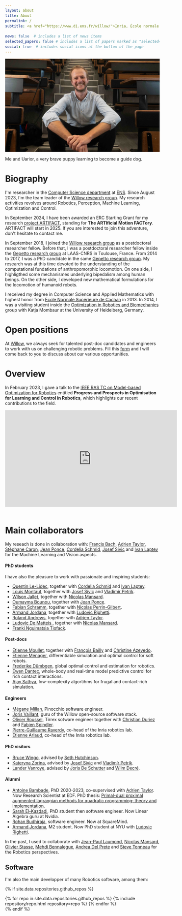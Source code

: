 ```yaml
---
layout: about
title: About
permalink: /
subtitle: <a href="https://www.di.ens.fr/willow/">Inria, École normale supérieure, Paris, France</a>.

news: false  # includes a list of news items
selected_papers: false # includes a list of papers marked as "selected={true}"
social: true  # includes social icons at the bottom of the page
---
```


<p align="center">
  <img src="../assets/img/juju_uaua.jpg" width="700" alt="Me and UaUa" align="center" data-zoomable/>
<div class="caption">
  Me and Uarior, a very brave puppy learning to become a guide dog.
</div>
</p>

# Biography

I'm researcher in the [Computer Science department](https://www.di.ens.fr) at [ENS](https://www.ens.fr).
Since August 2023, I'm the team leader of the [Willow research group](https://www.di.ens.fr/willow/).
My research activities revolves around Robotics, Perception, Machine Learning, Optimization and Control.

In September 2024, I have been awarded an ERC Starting Grant for my research [project ARTIFACT](https://www.inria.fr/en/autonomous-robots-erc-grants), standing for **The ARTIficial Motion FACTory**. 
ARTIFACT will start in 2025. If you are interested to join this adventure, don't hesitate to contact me.

In September 2018, I joined the [Willow research group](https://www.di.ens.fr/willow/) as a postdoctoral researcher fellow.
Before that, I was a postdoctoral researcher fellow inside the [Gepetto research group](http://projects.laas.fr/gepetto/index.php) at LAAS-CNRS in Toulouse, France.
From 2014 to 2017, I was a PhD candidate in the same [Gepetto research group](http://projects.laas.fr/gepetto/index.php). 
My research was at this time devoted to the understanding of the computational fundations of anthropomorphic locomotion. On one side, I highligthed some mechanismes underlying bipedalism among human beings. On the other side, I developed new mathematical formulations for the locomotion of humanoid robots.

I received my degree in Computer Science and Applied Mathematics with highest honor from [Ecole Normale Supérieure de Cachan](http://www.ens-cachan.fr/version-anglaise/) in 2013. In 2014, I was a visiting student inside the [Optimization in Robotics and Biomechanics](http://orb.iwr.uni-heidelberg.de) group with Katja Mombaur at the University of Heidelberg, Germany. 

# Open positions

At [Willow](https://www.di.ens.fr/willow/), we always seek for talented post-doc candidates and engineers to work with us on challenging robotic problems.
Fill this [form](https://forms.gle/psFnCibYby3kw6nA8) and I will come back to you to discuss about our various opportunities.

# Overview

In February 2023, I gave a talk to the [IEEE RAS TC on Model-based Optimization for Robotics](https://www.tcoptrob.org/) entitled **Progress and Prospects in Optimisation for Learning and Control in Robotics**, which highlights our recent contributions to the field.

<center><iframe width="560" height="315" src="https://www.youtube-nocookie.com/embed/tG64oj5GrsE?start=57" title="YouTube video player" frameborder="0" allow="accelerometer; autoplay; clipboard-write; encrypted-media; gyroscope; picture-in-picture; web-share" allowfullscreen></iframe></center>
<br>

# Main collaborators

My reseach is done in collaboration with:
[Francis Bach](https://www.di.ens.fr/~fbach/), [Adrien Taylor](https://adrientaylor.github.io/), [Stéphane Caron](https://scaron.info/), [Jean Ponce](https://www.di.ens.fr/~ponce/), [Cordelia Schmid](https://thoth.inrialpes.fr/~schmid/), [Josef Sivic](https://www.di.ens.fr/~josef/) and [Ivan Laptev](https://www.di.ens.fr/~laptev/) for the Machine Learning and Vision aspects.

#### PhD students

I have also the pleasure to work with passionate and inspiring students:

- [Quentin Le-Lidec](https://quentinll.github.io/), together with [Cordelia Schmid](https://thoth.inrialpes.fr/~schmid/) and [Ivan Laptev](https://www.di.ens.fr/~laptev/).
- [Louis Montaut](https://lmontaut.github.io/), together with [Josef Sivic](https://www.di.ens.fr/~josef/) and [Vladimír Petrík](https://petrikvladimir.github.io/).
- [Wilson Jallet](https://manifoldfr.github.io/), together with [Nicolas Mansard](http://projects.laas.fr/gepetto/index.php/Members/NicolasMansard).
- [Oumayma Bounou](https://oumayb.github.io/), together with [Jean Ponce](https://www.di.ens.fr/~ponce/).
- [Fabian Schramm](https://fr.linkedin.com/in/fabian-schramm-319919178), together with [Nicolas Perrin-Gilbert](https://www.isir.upmc.fr/personnel/perrin/?lang=en).
- [Armand Jordana](https://www.linkedin.com/in/armand-jordana-0922b2152), together with [Ludovic Righetti](https://wp.nyu.edu/machinesinmotion/).
- [Roland Andrews](https://fr.linkedin.com/in/roland-andrews/fr?original_referer=https%3A%2F%2Fwww.google.com%2F), together with [Adrien Taylor](https://adrientaylor.github.io/).
- [Ludovic De Matteis ](https://fr.linkedin.com/in/ludovic-de-matteis-087a4a225), together with [Nicolas Mansard](http://projects.laas.fr/gepetto/index.php/Members/NicolasMansard).
- [Franki Nguimatsia Tiofack](https://fr.linkedin.com/in/frankinguimatsia).

#### Post-docs

- [Etienne Moullet](https://fr.linkedin.com/in/etienne-moullet-a133a752), together with [François Bailly](https://fbailly.github.io/) and [Christine Azevedo](https://fr.linkedin.com/in/christine-azevedo-31406a145).
- [Etienne Ménager](https://fr.linkedin.com/in/etienne-m%C3%A9nager-6679b7127), differentiable simulation and optimal control for soft robots. 
- [Frederike Dümbgen](https://duembgen.github.io/), global optimal control and estimation for robotics.
- [Ewen Dantec](https://edantec.github.io/), whole-body and real-time model predictive control for rich contact interactions.
- [Ajay Sathya](https://fr.linkedin.com/in/ajay-sathya-438b0144), low-complexity algortihms for frugal and contact-rich simulation.

#### Engineers

- [Mégane Millan](https://fr.linkedin.com/in/megane-millan-0a1791125), Pinocchio software engineer.
- [Joris Vaillant](https://github.com/jorisv), guru of the Willow open-source software stack.
- [Olivier Roussel](https://team.inria.fr/rainbow/olivier-roussel/), Tirrex sotware engineer together with [Christian Duriez](https://fr.linkedin.com/in/christian-duriez-5613094) and [Fabien Spindler](https://team.inria.fr/rainbow/fabien-spindler/).
- [Pierre-Guillaume Raverdy](https://fr.linkedin.com/in/pgraverdy), co-head of the Inria robotics lab.
- [Etienne Arlaud](https://fr.linkedin.com/in/etiennearlaud?original_referer=https%3A%2F%2Fwww.google.com%2F), co-head of the Inria robotics lab.

#### PhD visitors

- [Bruce Wingo](https://bwingo47.github.io/), advised by [Seth Hutchinson](https://faculty.cc.gatech.edu/~seth/).
- [Kateryna Zorina](https://ua.linkedin.com/in/kateryna-zorina), advised by [Josef Sivic](https://www.di.ens.fr/~josef/) and [Vladimír Petrík](https://petrikvladimir.github.io/).
- [Lander Vanroye](https://www.mech.kuleuven.be/en/pma/research/robotics/people/00116913), advised by [Joris De Schutter](https://scholar.google.be/citations?user=O7TuS8sAAAAJ&hl=nl&oi=ao) and [Wilm Decré](https://scholar.google.be/citations?user=ZgAnArUAAAAJ&hl=nl). 

#### Alumni

- [Antoine Bambade](https://bambade.github.io/), PhD 2020-2023, co-supervised with [Adrien Taylor](https://adrientaylor.github.io/). Now Research Scientist at EDF.
PhD thesis: [Primal-dual proximal augmented lagrangian methods for quadratic programming: theory and implementation](https://theses.fr/s253931?domaine=theses). 
- [Sarah El-Kazdadi](https://fr.linkedin.com/in/sarah-kazdadi-059b94210), PhD student then software engineer. Now Linear Algebra guru at Nvidia.
- [Rohan Budhiraja](https://github.com/proyan), software engineer. Now at SquareMind.
- [Armand Jordana](https://www.linkedin.com/in/armand-jordana-0922b2152), M2 student. Now PhD student at NYU with [Ludovic Righetti](https://wp.nyu.edu/machinesinmotion/).

In the past, I used to collaborate with [Jean-Paul Laumond](http://homepages.laas.fr/jpl), [Nicolas Mansard](http://projects.laas.fr/gepetto/index.php/Members/NicolasMansard), [Olivier Stasse](https://homepages.laas.fr/ostasse/drupal/node/11), [Mehdi Bennalegue](http://mehdi.benallegue.com), [Andrea Del Prete](https://andreadelprete.github.io/) and [Steve Tonneau](http://www.stevetonneau.fr) for the Robotics perspectives.

## Software

I'm also the main developper of many Robotics software, among them:

{% if site.data.repositories.github_repos %}
<div class="repositories d-flex flex-wrap flex-md-row flex-column justify-content-between align-items-center">
  {% for repo in site.data.repositories.github_repos %}
    {% include repository/repo.html repository=repo %}
  {% endfor %}
</div>
{% endif %}
